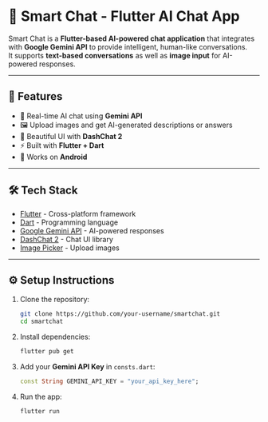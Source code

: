 # 🤖 Smart Chat - Flutter AI Chat App

Smart Chat is a **Flutter-based AI-powered chat application** that integrates with **Google Gemini API** to provide intelligent, human-like conversations.  
It supports **text-based conversations** as well as **image input** for AI-powered responses.

---

## 🚀 Features
- 💬 Real-time AI chat using **Gemini API**
- 🖼️ Upload images and get AI-generated descriptions or answers
- 🎨 Beautiful UI with **DashChat 2**
- ⚡ Built with **Flutter + Dart**
- 📱 Works on **Android**

---

## 🛠️ Tech Stack
- [Flutter](https://flutter.dev/) - Cross-platform framework  
- [Dart](https://dart.dev/) - Programming language  
- [Google Gemini API](https://ai.google.dev/) - AI-powered responses  
- [DashChat 2](https://pub.dev/packages/dash_chat_2) - Chat UI library  
- [Image Picker](https://pub.dev/packages/image_picker) - Upload images  

---


## ⚙️ Setup Instructions
1. Clone the repository:
   ```sh
   git clone https://github.com/your-username/smartchat.git
   cd smartchat
   ```

2. Install dependencies:
   ```sh
   flutter pub get
   ```

3. Add your **Gemini API Key** in `consts.dart`:
   ```dart
   const String GEMINI_API_KEY = "your_api_key_here";
   ```

4. Run the app:
   ```sh
   flutter run
   ```









